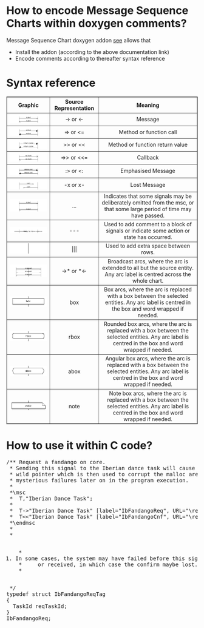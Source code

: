 # How to encode Message Sequence Charts within doxygen comments?

Message Sequence Chart doxygen addon [see](http://www.mcternan.me.uk/mscgen/) allows that

* Install the addon (according to the above documentation link)
* Encode comments according to thereafter syntax reference

# Syntax reference

<table border="1">
 <tbody><tr>
    <th>Graphic</th>
    <th>Source Representation</th>
    <th>Meaning</th>
  </tr>
  <tr>
    <td><center><img src="img/msc-sig.png" alt="Rendered message arc"></center></td>
    <td><center>-&gt; or &lt;-</center></td>
    <td><center>Message</center></td>
  </tr>
  <tr>
    <td><center><img src="img/msc-func.png" alt="Rendered function call arc"></center></td>
    <td><center>=&gt; or &lt;=</center></td>
    <td><center>Method or function call</center></td>
  </tr>
  <tr>
    <td><center><img src="img/msc-retval.png" alt="Rendered return value arc"></center></td>
    <td><center>&gt;&gt; or &lt;&lt;</center></td>
    <td><center>Method or function return value</center></td>
  </tr>
  <tr>
    <td><center><img src="img/msc-callback.png" alt="Rendered callback arc"></center></td>
    <td><center>=&gt;&gt; or &lt;&lt;=</center></td>
    <td><center>Callback</center></td>
  </tr>
  <tr>
    <td><center><img src="img/msc-emph.png" alt="Rendered double message arc"></center></td>
    <td><center>:&gt; or &lt;:</center></td>
    <td><center>Emphasised Message</center></td>
  </tr>
  <tr>
    <td><center><img src="img/msc-lost.png" alt="Rendered lost message arc"></center></td>
    <td><center>-x or x-</center></td>
    <td><center>Lost Message</center></td>
  </tr>
  <tr>
    <td><center><img src="img/msc-time.png" alt="Rendered discontinuinity"></center></td>
    <td><center>...</center></td>
    <td><center>Indicates that some signals may be deliberately omitted
                from the msc, or that some large period of time may have passed.</center></td>
  </tr>
  <tr>
    <td><center><img src="img/msc-state.png" alt="Rendered block divider"></center></td>
    <td><center>---</center></td>
    <td><center>Used to add comment to a block of signals or indicate some
                action or state has occurred.</center></td>
  </tr>
  <tr>
    <td><center><img src="img/msc-spacer.png" alt="Rendered spacer"></center></td>
    <td><center>|||</center></td>
    <td><center>Used to add extra space between rows.</center></td>
  </tr>
  <tr>
    <td><center><img src="img/msc-broadcast.png" alt="Rendered broadcast arc"></center></td>
    <td><center>-&gt;* or *&lt;-</center></td>
    <td><center>Broadcast arcs, where the arc is extended to all but the source
                entity.  Any arc label is centred across the whole chart.</center></td>
  </tr>
  <tr>
    <td><center><img src="img/msc-box.png" alt="Rendered state box"></center></td>
    <td><center>box</center></td>
    <td><center>Box arcs, where the arc is replaced with a box between the selected
                entities.  Any arc label is centred in the box and word
                wrapped if needed.</center></td>
  </tr>
  <tr>
    <td><center><img src="img/msc-rbox.png" alt="Rendered rounded box"></center></td>
    <td><center>rbox</center></td>
    <td><center>Rounded box arcs, where the arc is replaced with a box between the
                selected entities.  Any arc label is centred in the box and word
                wrapped if needed.</center></td>
  </tr>
  <tr>
    <td><center><img src="img/msc-abox.png" alt="Rendered angular box"></center></td>
    <td><center>abox</center></td>
    <td><center>Angular box arcs, where the arc is replaced with a box between the
                selected entities.  Any arc label is centred in the box and word
                wrapped if needed.</center></td>
  </tr>
  <tr>
    <td><center><img src="img/msc-note.png" alt="Rendered note box"></center></td>
    <td><center>note</center></td>
    <td><center>Note box arcs, where the arc is replaced with a box between the
                selected entities.  Any arc label is centred in the box and word
                wrapped if needed.</center></td>
  </tr>
</tbody></table>

# How to use it within C code?

<pre>
/** Request a fandango on core.
 * Sending this signal to the Iberian dance task will cause it to create a
 * wild pointer which is then used to corrupt the malloc arena leading to
 * mysterious failures later on in the program execution.
 *
 *\msc
 *  T,"Iberian Dance Task";
 *
 *  T->"Iberian Dance Task" [label="IbFandangoReq", URL="\ref IbFandangoReq"];
 *  T<<"Iberian Dance Task" [label="IbFandangoCnf", URL="\ref IbFandangoCnf", ID="1"];
 *\endmsc
 *
 * <OL>
 * <LI>In some cases, the system may have failed before this signal is sent
 *     or received, in which case the confirm maybe lost.
 * </OL>
 */
typedef struct IbFandangoReqTag
{
  TaskId reqTaskId;
}
IbFandangoReq;
</pre>
